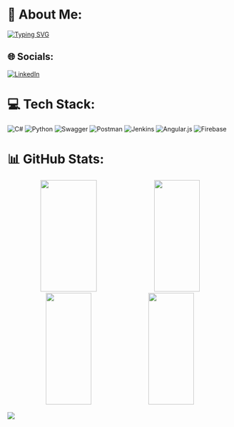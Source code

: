 # 💫 About Me:
<a href="https://git.io/typing-svg"><img src="https://readme-typing-svg.herokuapp.com?font=Plus+Jakarta+Sans&pause=1000&random=false&width=435&lines=I%E2%80%99m+interested+in+Software+Testing" alt="Typing SVG" /></a>


## 🌐 Socials:
[![LinkedIn](https://img.shields.io/badge/LinkedIn-%230077B5.svg?logo=linkedin&logoColor=white)](https://linkedin.com/in/emiryılmaz) 


# 💻 Tech Stack:
![C#](https://img.shields.io/badge/c%23-%23239120.svg?style=for-the-badge&logo=csharp&logoColor=white)
![Python](https://img.shields.io/badge/python-3670A0?style=for-the-badge&logo=python&logoColor=ffdd54)
![Swagger](https://img.shields.io/badge/-Swagger-%23Clojure?style=for-the-badge&logo=swagger&logoColor=white)
![Postman](https://img.shields.io/badge/Postman-FF6C37?style=for-the-badge&logo=postman&logoColor=white)
![Jenkins](https://img.shields.io/badge/jenkins-%232C5263.svg?style=for-the-badge&logo=jenkins&logoColor=white)
![Angular.js](https://img.shields.io/badge/angular.js-%23E23237.svg?style=for-the-badge&logo=angularjs&logoColor=white)
![Firebase](https://img.shields.io/badge/firebase-%23039BE5.svg?style=for-the-badge&logo=firebase)

# 📊 GitHub Stats:
<div align="center">
    <img src="https://github-readme-stats.vercel.app/api?username=emiryilmazz&theme=merko&hide_border=true&include_all_commits=false&count_private=false" style="height: 250px; width: 50%">
    <img src="https://github-readme-stats.vercel.app/api/top-langs/?username=emiryilmazz&theme=merko&hide_border=true&include_all_commits=false&count_private=false&layout=compact" width="45%" style="height: 250px;">
</div>

<div align="center">
    <img src="https://quotes-github-readme.vercel.app/api?type=vertical&theme=merko" width="45%" height="250">
    <img src="https://memer-new.vercel.app/" style="height: 250px; width: 45%">
</div>




[![](https://visitcount.itsvg.in/api?id=emiryilmazz&icon=5&color=6)](https://visitcount.itsvg.in)

